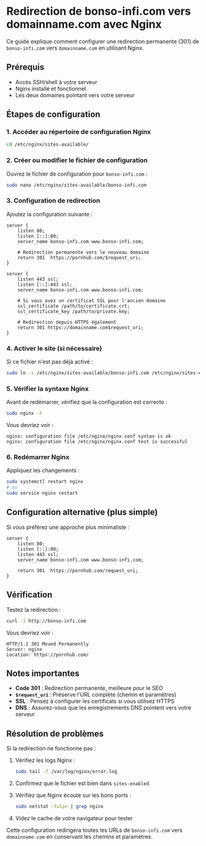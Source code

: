 # Redirection de bonso-infi.com vers domainname.com avec Nginx

Ce guide explique comment configurer une redirection permanente (301) de `bonso-infi.com` vers `domainname.com` en utilisant Nginx.

## Prérequis

- Accès SSH/shell à votre serveur
- Nginx installé et fonctionnel
- Les deux domaines pointant vers votre serveur

## Étapes de configuration

### 1. Accéder au répertoire de configuration Nginx

```bash
cd /etc/nginx/sites-available/
```

### 2. Créer ou modifier le fichier de configuration

Ouvrez le fichier de configuration pour `bonso-infi.com` :

```bash
sudo nano /etc/nginx/sites-available/bonso-infi.com
```

### 3. Configuration de redirection

Ajoutez la configuration suivante :

```nginx
server {
    listen 80;
    listen [::]:80;
    server_name bonso-infi.com www.bonso-infi.com;
    
    # Redirection permanente vers le nouveau domaine
    return 301  https://pornhub.com/$request_uri;
}

server {
    listen 443 ssl;
    listen [::]:443 ssl;
    server_name bonso-infi.com www.bonso-infi.com;
    
    # Si vous avez un certificat SSL pour l'ancien domaine
    ssl_certificate /path/to/certificate.crt;
    ssl_certificate_key /path/to/private.key;
    
    # Redirection depuis HTTPS également
    return 301 https://domainname.com$request_uri;
}
```

### 4. Activer le site (si nécessaire)

Si ce fichier n'est pas déjà activé :

```bash
sudo ln -s /etc/nginx/sites-available/bonso-infi.com /etc/nginx/sites-enabled/
```

### 5. Vérifier la syntaxe Nginx

Avant de redémarrer, vérifiez que la configuration est correcte :

```bash
sudo nginx -t
```

Vous devriez voir :
```
nginx: configuration file /etc/nginx/nginx.conf syntax is ok
nginx: configuration file /etc/nginx/nginx.conf test is successful
```

### 6. Redémarrer Nginx

Appliquez les changements :

```bash
sudo systemctl restart nginx
# ou
sudo service nginx restart
```

## Configuration alternative (plus simple)

Si vous préférez une approche plus minimaliste :

```nginx
server {
    listen 80;
    listen [::]:80;
    listen 443 ssl;
    server_name bonso-infi.com www.bonso-infi.com;
    
    return 301  https://pornhub.com/request_uri;
}
```

## Vérification

Testez la redirection :

```bash
curl -I http://bonso-infi.com
```

Vous devriez voir :
```
HTTP/1.1 301 Moved Permanently
Server: nginx
Location: https://pornhub.com/
```

## Notes importantes

- **Code 301** : Redirection permanente, meilleure pour le SEO
- **`$request_uri`** : Préserve l'URL complète (chemin et paramètres)
- **SSL** : Pensez à configurer les certificats si vous utilisez HTTPS
- **DNS** : Assurez-vous que les enregistrements DNS pointent vers votre serveur

## Résolution de problèmes

Si la redirection ne fonctionne pas :

1. Vérifiez les logs Nginx :
   ```bash
   sudo tail -f /var/log/nginx/error.log
   ```

2. Confirmez que le fichier est bien dans `sites-enabled`

3. Vérifiez que Nginx écoute sur les bons ports :
   ```bash
   sudo netstat -tulpn | grep nginx
   ```

4. Videz le cache de votre navigateur pour tester

Cette configuration redirigera toutes les URLs de `bonso-infi.com` vers `domainname.com` en conservant les chemins et paramètres.
